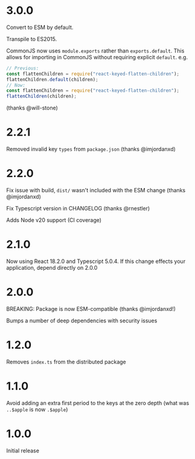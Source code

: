# 3.0.0

Convert to ESM by default.

Transpile to ES2015.

CommonJS now uses `module.exports` rather than `exports.default`. This
allows for importing in CommonJS without requiring explicit `default`. e.g.

```js
// Previous:
const flattenChildren = require("react-keyed-flatten-children");
flattenChildren.default(children);
// Now:
const flattenChildren = require("react-keyed-flatten-children");
flattenChildren(children);
```

(thanks @will-stone)

# 2.2.1

Removed invalid key `types` from `package.json` (thanks @imjordanxd)

# 2.2.0

Fix issue with build, `dist/` wasn't included with the ESM change (thanks @imjordanxd)

Fix Typescript version in CHANGELOG (thanks @rnestler)

Adds Node v20 support (CI coverage)

# 2.1.0

Now using React 18.2.0 and Typescript 5.0.4. If this change effects your application, depend directly on 2.0.0

# 2.0.0

BREAKING: Package is now ESM-compatible (thanks @imjordanxd!)

Bumps a number of deep dependencies with security issues

# 1.2.0

Removes `index.ts` from the distributed package

# 1.1.0

Avoid adding an extra first period to the keys at the zero depth (what was
`..$apple` is now `.$apple`)

# 1.0.0

Initial release
